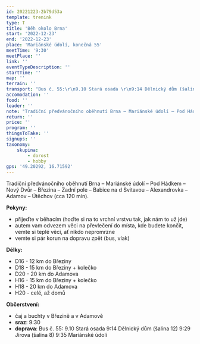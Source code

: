 ```yaml
---
id: 20221223-2b79d53a
template: trenink
type: T
title: 'Běh okolo Brna'
start: '2022-12-23'
end: '2022-12-23'
place: 'Mariánské údolí, konečná 55'
meetTime: '9:30'
meetPlace: ''
link: ''
eventTypeDescription: ''
startTime: ''
map: ''
terrain: ''
transport: "Bus č. 55:\r\n9.10 Stará osada \r\n9:14 Dělnický dům (šalina 12)\r\n9:29 Jírova (šalina 8)\r\n9:35 Mariánské údolí"
accomodation: ''
food: ''
leader: ''
note: "Tradiční předvánočního oběhnutí Brna – Mariánské údolí – Pod Hádkem – Nový Dvůr – Březina – Zadní pole – Babice na d Svitavou – Alexandrovka – Adamov – Útěchov (cca 120 min).\r\n\r\n**Pokyny:**\r\n* přijeďte v běhacím (hoďte si na to vrchní vrstvu tak, jak nám to už jde)\r\n* autem vam odvezem věci na převlečení do místa, kde budete končit, vemte si teplé věci, ať nikdo nepromrzne\r\n* vemte si pár korun na dopravu zpět (bus, vlak)\r\n\r\n**Délky:**\r\n* D16 - 12 km do Březiny\r\n* D18 - 15 km do Březiny + kolečko\r\n* D20 - 20 km do Adamova\r\n* H16 - 15 km do Březiny + kolečko\r\n* H18 - 20 km do Adamova\r\n* H20 - celé, až domů\r\n\r\n**Občerstvení:**\r\n* čaj a buchty v Březině a v Adamově"
return: ''
price: ''
program: ''
thingsToTake: ''
signups: ''
taxonomy:
    skupina:
        - dorost
        - hobby
gps: '49.20292, 16.71592'
---
```


Tradiční předvánočního oběhnutí Brna – Mariánské údolí – Pod Hádkem – Nový Dvůr – Březina – Zadní pole – Babice na d Svitavou – Alexandrovka – Adamov – Útěchov (cca 120 min).

**Pokyny:**
* přijeďte v běhacím (hoďte si na to vrchní vrstvu tak, jak nám to už jde)
* autem vam odvezem věci na převlečení do místa, kde budete končit, vemte si teplé věci, ať nikdo nepromrzne
* vemte si pár korun na dopravu zpět (bus, vlak)

**Délky:**
* D16 - 12 km do Březiny
* D18 - 15 km do Březiny + kolečko
* D20 - 20 km do Adamova
* H16 - 15 km do Březiny + kolečko
* H18 - 20 km do Adamova
* H20 - celé, až domů

**Občerstvení:**
* čaj a buchty v Březině a v Adamově
* **sraz**: 9:30
* **doprava**: Bus č. 55:
9.10 Stará osada 
9:14 Dělnický dům (šalina 12)
9:29 Jírova (šalina 8)
9:35 Mariánské údolí
